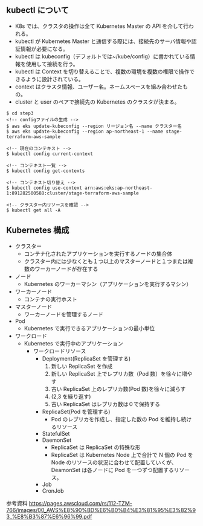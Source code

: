 ## kubectl について

- K8s では、クラスタの操作は全て Kubernetes Master の API を介して行われる。
- kubectl が Kubernetes Master と通信する際には、接続先のサーバ情報や認証情報が必要になる。
- kubectl は kubeconfig（デフォルトでは~/kube/config）に書かれている情報を使用して接続を行う。
- kubectl は Context を切り替えることで、複数の環境を複数の権限で操作できるように設計されている。
- context はクラスタ情報、ユーザー名。ネームスペースを組み合わせたもの。
- cluster と user のペアで接続先の Kubernetes のクラスタが決まる。

```
$ cd step3
<!-- configファイルの生成 -->
$ aws eks update-kubeconfig --region リージョン名 --name クラスター名
$ aws eks update-kubeconfig --region ap-northeast-1 --name stage-terraform-aws-sample

<!-- 現在のコンテキスト -->
$ kubectl config current-context

<!-- コンテキスト一覧 -->
$ kubectl config get-contexts

<!-- コンテキスト切り替え -->
$ kubectl config use-context arn:aws:eks:ap-northeast-1:891282500588:cluster/stage-terraform-aws-sample

<!-- クラスター内リソースを確認 -->
$ kubectl get all -A
```

## Kubernetes 構成

- クラスター
  - コンテナ化されたアプリケーションを実行するノードの集合体
  - クラスター内には少なくとも１つ以上のマスターノードと１つまたは複数のワーカーノードが存在する
- ノード
  - Kubernetes のワーカーマシン（アプリケーションを実行するマシン）
- ワーカーノード
  - コンテナの実行ホスト
- マスターノード
  - ワーカーノードを管理するノード
- Pod
  - Kubernetes で実行できるアプリケーションの最小単位
- ワークロード
  - Kubernetes で実行中のアプリケーション
    - ワークロードリソース
      - Deployment(ReplicaSet を管理する)
        1. 新しい ReplicaSet を作成
        2. 新しい ReplicaSet 上でレプリカ数（Pod 数）を徐々に増やす
        3. 古い ReplicaSet 上のレプリカ数(Pod 数)を徐々に減らす
        4. (2,3 を繰り返す)
        5. 古い ReplicaSet はレプリカ数は０で保持する
      - ReplicaSet(Pod を管理する)
        - Pod のレプリカを作成し、指定した数の Pod を維持し続けるリソース
      - StatefulSet
      - DaemonSet
        - ReplicaSet は ReplicaSet の特殊な形
        - ReplicaSet は Kubernetes Node 上で合計で N 個の Pod を Node のリソースの状況に合わせて配置していくが、DeamonSet は各ノードに Pod を一つずつ配置するリソース。
      - Job
      - CronJob

参考資料
https://pages.awscloud.com/rs/112-TZM-766/images/00_AWS%E8%90%BD%E6%B0%B4%E3%81%95%E3%82%93_%E8%B3%87%E6%96%99.pdf
